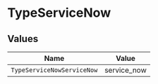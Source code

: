 # TypeServiceNow


## Values

| Name                       | Value                      |
| -------------------------- | -------------------------- |
| `TypeServiceNowServiceNow` | service_now                |